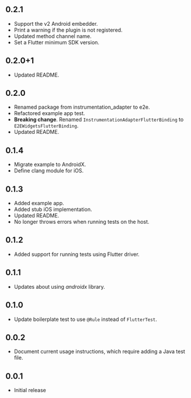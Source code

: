 ## 0.2.1

* Support the v2 Android embedder.
* Print a warning if the plugin is not registered.
* Updated method channel name.
* Set a Flutter minimum SDK version.

## 0.2.0+1

* Updated README.

## 0.2.0

* Renamed package from instrumentation_adapter to e2e.
* Refactored example app test.
* **Breaking change**. Renamed `InstrumentationAdapterFlutterBinding` to
  `E2EWidgetsFlutterBinding`.
* Updated README.

## 0.1.4

* Migrate example to AndroidX.
* Define clang module for iOS.

## 0.1.3

* Added example app.
* Added stub iOS implementation.
* Updated README.
* No longer throws errors when running tests on the host.

## 0.1.2

* Added support for running tests using Flutter driver.

## 0.1.1

* Updates about using *androidx* library.

## 0.1.0

* Update boilerplate test to use `@Rule` instead of `FlutterTest`.

## 0.0.2

* Document current usage instructions, which require adding a Java test file.

## 0.0.1

* Initial release
